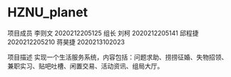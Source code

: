 # HZNU_planet
项目成员
李则文 2020212205125 组长
刘柯 2020212205141
邱程捷 2020212205210
蒋昊捷 2020213102023

项目描述
实现一个生活服务系统，内容包括：问题求助、捞捞征婚、失物招领、兼职实习、贴吧吐槽、闲置交易、活动资讯、组局大厅。
